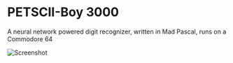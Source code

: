# PETSCII-Boy 3000

A neural network powered digit recognizer, written in Mad Pascal, runs on a Commodore 64

![Screenshot](https://github.com/user-attachments/assets/f23929d9-49ab-4de1-a8b4-bb5a7a51d05f)
